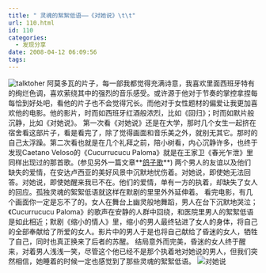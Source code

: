 ```yaml
---
title: " 灵魂的絮絮低语——《对她说》\t\t"
url: 110.html
id: 110
categories:
  - 发现分享
date: 2008-04-12 06:09:56
tags:
---
```


![talktoher](../../../images/2008/04/talktoher2.jpg) 阿莫多瓦的片子，每一部我都觉得充满诗意，我喜欢里面西班牙特有的绚烂色调，喜欢萦绕其中的强烈的音乐感受。或许源于他对于节奏的掌控拿捏每每恰到好处吧，看他的片子也不会觉得冗长。而他对于女性题材的偏爱让我更加喜欢他的电影。他的影片，时而如西班牙红酒般浓烈，比如《回归》；时而如默片般沉静，比如《对她说》。 第一次看《对她说》还是在大学，那时几个女生一起挤在宿舍看这部片子，看是看完了，除了觉得画面和音乐美之外，就别无其它。那时的自己太浮躁。第二次看也就是在几个礼拜之前，陪小树看，内心沉静许多，也终于发现Caetano Veloso的《Cucurrucucu Paloma》就是在王家卫《春光乍泄》里同样出现过的那首歌。(参见另外一篇文章**[鸽子歌](http://www.coletree.com/weblog/?p=62)**) 两个男人的友谊以及他们缺失的爱情，在安达卢西亚的美好风景中沉默地忧伤着。对她说，即使她无法回答。对她说，即使她醒来我已不在。他们的爱情，单有一方的执着，却缺失了女人的回应。孤独灵魂的絮絮低语就这样在默剧的里里外外延伸着。 看完电影，有几个画面你一定是忘不了的。女人在舞台上幽灵般地舞蹈，男人在台下沉默地哭泣；《Cucurrucucu Paloma》的歌声在安静的人群中回绕，和医院里男人的絮絮低语是如此相近；默剧《缩小的情人》里，缩小的男人最终钻进了女人的身体，将自己的全部奉献给了所爱的女人。影片中的男人于是也将自己献给了昏迷的女人，牺牲了自己，同时也真正换来了后者的苏醒。 结局意外而完美，昏迷的女人终于醒来，对着男人浅浅一笑，尽管这个他已经不是那个执着地对她说的男人，但我们突然相信，她睡着的时候一定也感觉到了那些灵魂的絮絮低语。 ![对她说](../../../images/2008/04/talktoher.jpg)